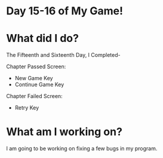 # Day 15-16 of My Game!

# What did I do?

The Fifteenth and Sixteenth Day, I Completed-

Chapter Passed Screen:

* New Game Key
* Continue Game Key

Chapter Failed Screen:

* Retry Key

# What am I working on? 

I am going to be working on fixing a few bugs in my program.
